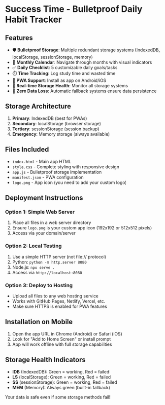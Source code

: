 # Success Time - Bulletproof Daily Habit Tracker

## Features
- 🛡️ **Bulletproof Storage**: Multiple redundant storage systems (IndexedDB, localStorage, sessionStorage, memory)
- 📅 **Monthly Calendar**: Navigate through months with visual indicators
- ✅ **Daily Checklist**: 5 customizable daily goals/tasks
- ⏱️ **Time Tracking**: Log study time and wasted time
- 📱 **PWA Support**: Install as app on Android/iOS
- 🔄 **Real-time Storage Health**: Monitor all storage systems
- 💾 **Zero Data Loss**: Automatic fallback systems ensure data persistence

## Storage Architecture
1. **Primary**: IndexedDB (best for PWAs)
2. **Secondary**: localStorage (browser storage)
3. **Tertiary**: sessionStorage (session backup) 
4. **Emergency**: Memory storage (always available)

## Files Included
- `index.html` - Main app HTML
- `style.css` - Complete styling with responsive design
- `app.js` - Bulletproof storage implementation
- `manifest.json` - PWA configuration
- `logo.png` - App icon (you need to add your custom logo)

## Deployment Instructions

### Option 1: Simple Web Server
1. Place all files in a web server directory
2. Ensure `logo.png` is your custom app icon (192x192 or 512x512 pixels)
3. Access via your domain/server

### Option 2: Local Testing
1. Use a simple HTTP server (not file:// protocol)
2. Python: `python -m http.server 8080`
3. Node.js: `npx serve .`
4. Access via `http://localhost:8080`

### Option 3: Deploy to Hosting
- Upload all files to any web hosting service
- Works with GitHub Pages, Netlify, Vercel, etc.
- Make sure HTTPS is enabled for PWA features

## Installation on Mobile
1. Open the app URL in Chrome (Android) or Safari (iOS)
2. Look for "Add to Home Screen" or install prompt
3. App will work offline with full storage capabilities

## Storage Health Indicators
- **IDB** (IndexedDB): Green = working, Red = failed
- **LS** (localStorage): Green = working, Red = failed  
- **SS** (sessionStorage): Green = working, Red = failed
- **MEM** (Memory): Always green (built-in fallback)

Your data is safe even if some storage methods fail!
